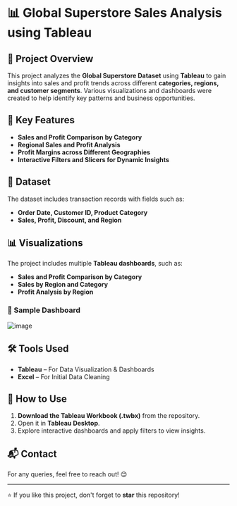 # 📊 Global Superstore Sales Analysis using Tableau  

## 📝 Project Overview  
This project analyzes the **Global Superstore Dataset** using **Tableau** to gain insights into sales and profit trends across different **categories, regions, and customer segments**. Various visualizations and dashboards were created to help identify key patterns and business opportunities.  

## 📌 Key Features  
- **Sales and Profit Comparison by Category**  
- **Regional Sales and Profit Analysis**  
- **Profit Margins across Different Geographies**  
- **Interactive Filters and Slicers for Dynamic Insights**  

## 📂 Dataset  
The dataset includes transaction records with fields such as:  
- **Order Date, Customer ID, Product Category**  
- **Sales, Profit, Discount, and Region**  

## 📊 Visualizations  
The project includes multiple **Tableau dashboards**, such as:  
- **Sales and Profit Comparison by Category**  
- **Sales by Region and Category**  
- **Profit Analysis by Region**  

### 📸 Sample Dashboard  
![image](https://github.com/user-attachments/assets/7ae2fc33-2514-4c61-b73b-7a4d12ef1071)




## 🛠 Tools Used  
- **Tableau** – For Data Visualization & Dashboards  
- **Excel** – For Initial Data Cleaning  

## 🚀 How to Use  
1. **Download the Tableau Workbook (.twbx)** from the repository.  
2. Open it in **Tableau Desktop**.  
3. Explore interactive dashboards and apply filters to view insights.  

## 📬 Contact  
For any queries, feel free to reach out! 😊  

---

⭐ If you like this project, don't forget to **star** this repository!  
